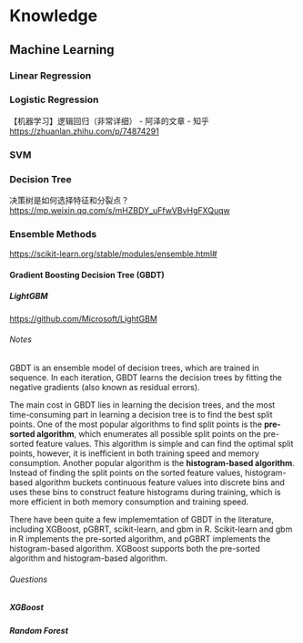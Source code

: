 # Knowledge

## Machine Learning

### Linear Regression
### Logistic Regression
【机器学习】逻辑回归（非常详细） - 阿泽的文章 - 知乎
https://zhuanlan.zhihu.com/p/74874291
### SVM
### Decision Tree
决策树是如何选择特征和分裂点？
https://mp.weixin.qq.com/s/mHZBDY_uFfwVBvHgFXQuqw

### Ensemble Methods
https://scikit-learn.org/stable/modules/ensemble.html#

#### Gradient Boosting Decision Tree (GBDT)

##### LightGBM
https://github.com/Microsoft/LightGBM
###### Notes
GBDT is an ensemble model of decision trees, which are trained in sequence. In each iteration, GBDT learns the decision trees by fitting the negative gradients (also known as residual errors).

The main cost in GBDT lies in learning the decision trees, and the most time-consuming part in learning a decision tree is to find the best split points. One of the most popular algorithms to find split points is the **pre-sorted algorithm**, which enumerates all possible split points on the pre-sorted feature values. This algorithm is simple and can find the optimal split points, however, it is inefficient in both training speed and memory consumption. Another popular algorithm is the **histogram-based algorithm**. Instead of finding the split points on the sorted feature values, histogram-based algorithm buckets continuous feature values into discrete bins and uses these bins to construct feature histograms during training, which is more efficient in both memory consumption and training speed.

There have been quite a few implememtation of GBDT in the literature, including XGBoost, pGBRT, scikit-learn, and gbm in R. Scikit-learn and gbm in R implements the pre-sorted algorithm, and pGBRT implements the histogram-based algorithm. XGBoost supports both the pre-sorted algorithm and histogram-based algorithm.

###### Questions

##### XGBoost

##### Random Forest
